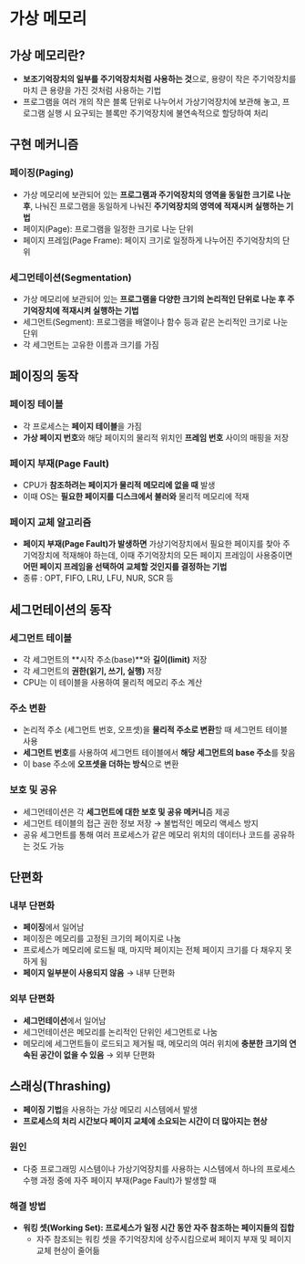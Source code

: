 # 가상 메모리

## 가상 메모리란?

- **보조기억장치의 일부를 주기억장치처럼 사용하는 것**으로, 용량이 작은 주기억장치를 마치 큰 용량을 가진 것처럼 사용하는 기법
- 프로그램을 여러 개의 작은 블록 단위로 나누어서 가상기억장치에 보관해 놓고, 프로그램 실행 시 요구되는 블록만 주기억장치에 불연속적으로 할당하여 처리

## 구현 메커니즘

### 페이징(Paging)

- 가상 메모리에 보관되어 있는 **프로그램과 주기억장치의 영역을 동일한 크기로 나눈 후**, 나눠진 프로그램을 동일하게 나눠진 **주기억장치의 영역에 적재시켜 실행하는 기법**
- 페이지(Page): 프로그램을 일정한 크기로 나눈 단위
- 페이지 프레임(Page Frame): 페이지 크기로 일정하게 나누어진 주기억장치의 단위

### 세그먼테이션(Segmentation)

- 가상 메모리에 보관되어 있는 **프로그램을 다양한 크기의 논리적인 단위로 나눈 후 주기억장치에 적재시켜 실행하는 기법**
- 세그먼트(Segment): 프로그램을 배열이나 함수 등과 같은 논리적인 크기로 나눈 단위
- 각 세그먼트는 고유한 이름과 크기를 가짐

## 페이징의 동작

### 페이징 테이블

- 각 프로세스는 **페이지 테이블**을 가짐
- **가상 페이지 번호**와 해당 페이지의 물리적 위치인 **프레임 번호** 사이의 매핑을 저장

### 페이지 부재(Page Fault)

- CPU가 **참조하려는 페이지가 물리적 메모리에 없을 때** 발생
- 이때 OS는 **필요한 페이지를 디스크에서 불러와** 물리적 메모리에 적재

### 페이지 교체 알고리즘

- **페이지 부재(Page Fault)가 발생하면** 가상기억장치에서 필요한 페이지를 찾아 주기억장치에 적재해야 하는데, 이때 주기억장치의 모든 페이지 프레임이 사용중이면 **어떤 페이지 프레임을 선택하여 교체할 것인지를 결정하는 기법**
- 종류 : OPT, FIFO, LRU, LFU, NUR, SCR 등

## 세그먼테이션의 동작

### 세그먼트 테이블

- 각 세그먼트의 **시작 주소(base)**와 **길이(limit)** 저장
- 각 세그먼트의 **권한(읽기, 쓰기, 실행)** 저장
- CPU는 이 테이블을 사용하여 물리적 메모리 주소 계산

### 주소 변환

- 논리적 주소 (세그먼트 번호, 오프셋)을 **물리적 주소로 변환**할 때 세그먼트 테이블 사용
- **세그먼트 번호**를 사용하여 세그먼트 테이블에서 **해당 세그먼트의 base 주소**를 찾음
- 이 base 주소에 **오프셋을 더하는 방식**으로 변환

### 보호 및 공유

- 세그먼테이션은 각 **세그먼트에 대한 보호 및 공유 메커니**즘 제공
- 세그먼트 테이블의 접근 권한 정보 저장 → 불법적인 메모리 액세스 방지
- 공유 세그먼트를 통해 여러 프로세스가 같은 메모리 위치의 데이터나 코드를 공유하는 것도 가능

## 단편화

### 내부 단편화

- **페이징**에서 일어남
- 페이징은 메모리를 고정된 크기의 페이지로 나눔
- 프로세스가 메모리에 로드될 때, 마지막 페이지는 전체 페이지 크기를 다 채우지 못하게 됨
- **페이지 일부분이 사용되지 않음** → 내부 단편화

### 외부 단편화

- **세그먼테이션**에서 일어남
- 세그먼테이션은 메모리를 논리적인 단위인 세그먼트로 나눔
- 메모리에 세그먼트들이 로드되고 제거될 때, 메모리의 여러 위치에 **충분한 크기의 연속된 공간이 없을 수 있음** → 외부 단편화

## 스래싱(Thrashing)

- **페이징 기법**을 사용하는 가상 메모리 시스템에서 발생
- **프로세스의 처리 시간보다 페이지 교체에 소요되는 시간이 더 많아지는 현상**

### 원인

- 다중 프로그래밍 시스템이나 가상기억장치를 사용하는 시스템에서 하나의 프로세스 수행 과정 중에 자주 페이지 부재(Page Fault)가 발생할 때

### 해결 방법

- **워킹 셋(Working Set): 프로세스가 일정 시간 동안 자주 참조하는 페이지들의 집합**
    - 자주 참조되는 워킹 셋을 주기억장치에 상주시킴으로써 페이지 부재 및 페이지 교체 현상이 줄어듦